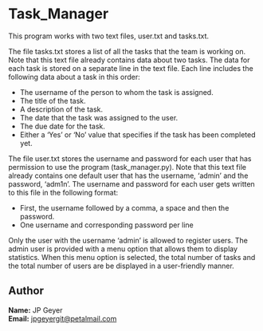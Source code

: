 # Task_Manager

This program works with two text files, user.txt and tasks.txt.

The file tasks.txt stores a list of all the tasks that the team is working on.
Note that this text file already contains data about two tasks. The data for
each task is stored on a separate line in the text file. Each line
includes the following data about a task in this order:

* The username of the person to whom the task is assigned.
* The title of the task.
* A description of the task.
* The date that the task was assigned to the user.
* The due date for the task.
* Either a ‘Yes’ or ‘No’ value that specifies if the task has been
completed yet.

The file user.txt stores the username and password for each user that has
permission to use the program (task_manager.py).
Note that this text file already contains one default user that has the username, ‘admin’
and the password, ‘adm1n’. The username and password for each
user gets written to this file in the following format:

* First, the username followed by a comma, a space and then
the password.
* One username and corresponding password per line

Only the user with the username ‘admin’ is allowed to register
users.
The admin user is provided with a menu option that allows
them to display statistics. When this menu option is selected, the
total number of tasks and the total number of users are be
displayed in a user-friendly manner.

## Author
**Name:** JP Geyer  
**Email:** jpgeyergit@petalmail.com
